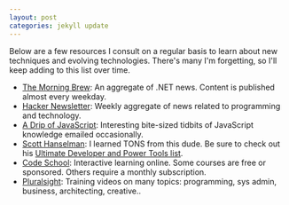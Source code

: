 ```yaml
---
layout: post
categories: jekyll update
---
```


Below are a few resources I consult on a regular basis to learn about new techniques and evolving technologies.  There's many I'm forgetting, so I'll keep adding to this list over time.

* [The Morning Brew](http://blog.cwa.me.uk/): An aggregate of .NET news. Content is published almost every weekday.	
* [Hacker Newsletter](http://www.hackernewsletter.com/): Weekly aggregate of news related to programming and technology.
* [A Drip of JavaScript](http://designpepper.com/a-drip-of-javascript/): Interesting bite-sized tidbits of JavaScript knowledge emailed occasionally.
* [Scott Hanselman](http://www.hanselman.com/): I learned TONS from this dude.  Be sure to check out his [Ultimate Developer and Power Tools list](http://www.hanselman.com/blog/ScottHanselmans2014UltimateDeveloperAndPowerUsersToolListForWindows.aspx).
* [Code School](https://www.codeschool.com/): Interactive learning online.  Some courses are free or sponsored.  Others require a monthly subscription.
* [Pluralsight](http://pluralsight.com/training): Training videos on many topics: programming, sys admin, business, architecting, creative..
    
    
